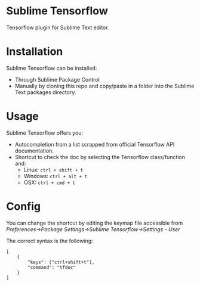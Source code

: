 # Sublime Tensorflow

Tensorflow plugin for Sublime Text editor.

# Installation #

Sublime Tensorflow can be installed: 
* Through Sublime Package Control 
* Manually by cloning this repo and copy/paste in a folder into the Sublime Text packages directory.

# Usage #

Sublime Tensorflow offers you: 
* Autocompletion from a list scrapped from official Tensorflow API documentation.
* Shortcut to check the doc by selecting the Tensorflow class/function and:
  * Linux: `ctrl + shift + t`
  * Windows: `ctrl + alt + t`
  * OSX: `ctrl + cmd + t`
  
# Config #

You can change the shortcut by editing the keymap file accessible from *Preferences->Package Settings->Sublime Tensorflow->Settings - User*

The correct syntax is the following:

```
[
    {
        "keys": ["ctrl+shift+t"],
        "command": "tfdoc"
    }
]
```
  
